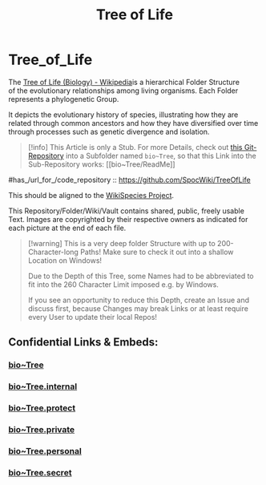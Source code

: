 ﻿---
title: Tree of Life
---
# Tree_of_Life   

The [Tree of Life (Biology) - Wikipedia](https://en.wikipedia.org/wiki/Tree_of_life_(biology))is a hierarchical Folder Structure  
of the evolutionary relationships among living organisms. 
Each Folder represents a phylogenetic Group. 

It depicts the evolutionary history of species, 
illustrating how they are related through common ancestors 
and how they have diversified over time 
through processes such as genetic divergence and isolation.

> [!info] This Article is only a Stub. 
For more Details, check out [this Git-Repository](https://github.com/SpocWiki/TreeOfLife)
into a Subfolder named `bio~Tree`, so that this Link into the Sub-Repository works: [[bio~Tree/ReadMe]] 

#has_/url_for_/code_repository :: https://github.com/SpocWiki/TreeOfLife 

This should be aligned to the [WikiSpecies Project](https://species.wikimedia.org). 

This Repository/Folder/Wiki/Vault contains shared, public, freely usable Text. 
Images are copyrighted by their respective owners as indicated for each picture at the end of each file.

> [!warning] This is a very deep folder Structure with up to 200-Character-long Paths! 
> Make sure to check it out into a shallow Location on Windows! 
> 
> Due to the Depth of this Tree, some Names had to be abbreviated 
> to fit into the 260 Character Limit imposed e.g. by Windows. 
> 
> If you see an opportunity to reduce this Depth, create an Issue and discuss first, 
> because Changes may break Links or at least require every User 
> to update their local Repos! 


## Confidential Links & Embeds: 

### [bio~Tree](/_public/bio/bio~Tree.md) 

### [bio~Tree.internal](/_internal/bio/bio~Tree.internal.md) 

### [bio~Tree.protect](/_protect/bio/bio~Tree.protect.md) 

### [bio~Tree.private](/_private/bio/bio~Tree.private.md) 

### [bio~Tree.personal](/_personal/bio/bio~Tree.personal.md) 

### [bio~Tree.secret](/_secret/bio/bio~Tree.secret.md) 
